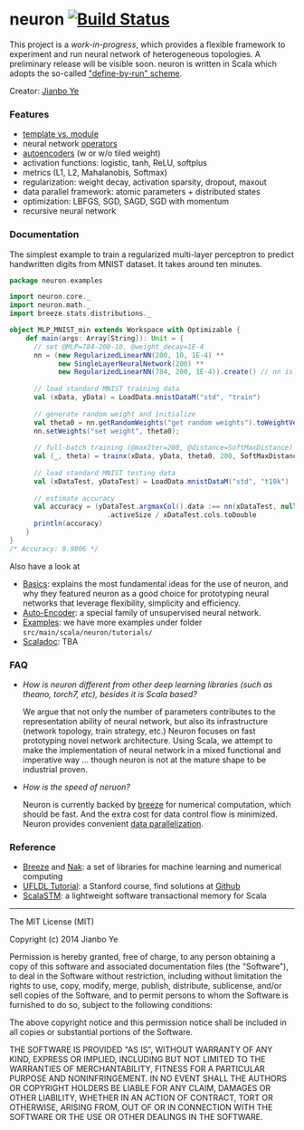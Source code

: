 
neuron [![Build Status](https://travis-ci.org/bobye/neuron.svg?branch=master)](https://travis-ci.org/bobye/neuron)
========

This project is a _work-in-progress_, which provides a flexible framework to experiment and run neural network of heterogeneous topologies. A preliminary release will be visible soon. neuron is written in Scala which adopts the so-called ["define-by-run" scheme](https://github.com/bobye/neuron/wiki/Basics#design-rationale). 

Creator: [Jianbo Ye](http://www.personal.psu.edu/jxy198)

### Features
 - [template vs. module](https://github.com/bobye/neuron/wiki/Basics#template-vs-module)
 - neural network [operators](https://github.com/bobye/neuron/wiki/Basics#operators)
 - [autoencoders](https://github.com/bobye/neuron/wiki/Auto-Encoder) (w or w/o tiled weight)
 - activation functions: logistic, tanh, ReLU, softplus
 - metrics (L1, L2, Mahalanobis, Softmax)
 - regularization: weight decay, activation sparsity, dropout, maxout
 - data parallel framework: atomic parameters + distributed states
 - optimization: LBFGS, SGD, SAGD, SGD with momentum
 - recursive neural network

### Documentation
The simplest example to train a regularized multi-layer perceptron 
to predict handwritten digits from MNIST dataset. It takes around ten minutes.
```scala
package neuron.examples

import neuron.core._
import neuron.math._
import breeze.stats.distributions._

object MLP_MNIST_min extends Workspace with Optimizable {
    def main(args: Array[String]): Unit = {
      // set @MLP=784-200-10, @weight_decay=1E-4
      nn = (new RegularizedLinearNN(200, 10, 1E-4) **
            new SingleLayerNeuralNetwork(200) **
            new RegularizedLinearNN(784, 200, 1E-4)).create() // nn is declared in trait @Optimizable
            
      // load standard MNIST training data
      val (xData, yData) = LoadData.mnistDataM("std", "train")
      
      // generate random weight and initialize
      val theta0 = nn.getRandomWeights("get random weights").toWeightVector()
      nn.setWeights("set weight", theta0);
      
      // full-batch training (@maxIter=200, @distance=SoftMaxDistance)
      val (_, theta) = trainx(xData, yData, theta0, 200, SoftMaxDistance)
      
      // load standard MNIST testing data
      val (xDataTest, yDataTest) = LoadData.mnistDataM("std", "t10k")
      
      // estimate accuracy
      val accuracy = (yDataTest.argmaxCol().data :== nn(xDataTest, null).argmaxCol().data)
                        .activeSize / xDataTest.cols.toDouble
      println(accuracy)
    }
}
/* Accuracy: 0.9806 */
```

Also have a look at
- [Basics](https://github.com/bobye/neuron/wiki/Basics): explains the most fundamental ideas for the use of neuron, and why they featured neuron as a good choice for prototyping neural networks that leverage flexibility, simplicity and efficiency. 
- [Auto-Encoder](https://github.com/bobye/neuron/wiki/Auto-Encoder): a special family of unsupervised neural network.
- [Examples](https://github.com/bobye/neuron/wiki/Examples): we have more examples under folder `src/main/scala/neuron/tutorials/`
- [Scaladoc](https://colourbrain.com/api/neuron): TBA

### FAQ

- _How is neuron different from other deep learning libraries (such as theano, torch7, etc), besides it is Scala based?_

  We argue that not only the number of parameters contributes to the representation ability of neural network, but also its infrastructure (network topology, train strategy, etc.) Neuron focuses on fast prototyping novel network architecture. Using Scala, we attempt to make the implementation of neural network in a mixed functional and imperative way ... though neuron is not at the mature shape to be industrial proven.

- _How is the speed of neruon?_

  Neuron is currently backed by [breeze](https://github.com/dlwh/breeze/) for numerical computation, which should be fast. And the extra cost for data control flow is minimized. Neuron provides convenient [data parallelization](https://github.com/bobye/neuron/wiki/Parallelization).

### Reference
* [Breeze](https://github.com/scalanlp/breeze/) and [Nak](https://github.com/scalanlp/nak): a set of libraries for machine learning and numerical computing
* [UFLDL Tutorial](http://ufldl.stanford.edu/wiki/index.php/UFLDL_Tutorial): a Stanford course, find solutions at [Github](https://github.com/search?q=UFLDL+Tutorial)
* [ScalaSTM](http://nbronson.github.io/scala-stm/):  a lightweight software transactional memory for Scala 

----
The MIT License (MIT)

Copyright (c) 2014 Jianbo Ye

Permission is hereby granted, free of charge, to any person obtaining a copy
of this software and associated documentation files (the "Software"), to deal
in the Software without restriction, including without limitation the rights
to use, copy, modify, merge, publish, distribute, sublicense, and/or sell
copies of the Software, and to permit persons to whom the Software is
furnished to do so, subject to the following conditions:

The above copyright notice and this permission notice shall be included in
all copies or substantial portions of the Software.

THE SOFTWARE IS PROVIDED "AS IS", WITHOUT WARRANTY OF ANY KIND, EXPRESS OR
IMPLIED, INCLUDING BUT NOT LIMITED TO THE WARRANTIES OF MERCHANTABILITY,
FITNESS FOR A PARTICULAR PURPOSE AND NONINFRINGEMENT. IN NO EVENT SHALL THE
AUTHORS OR COPYRIGHT HOLDERS BE LIABLE FOR ANY CLAIM, DAMAGES OR OTHER
LIABILITY, WHETHER IN AN ACTION OF CONTRACT, TORT OR OTHERWISE, ARISING FROM,
OUT OF OR IN CONNECTION WITH THE SOFTWARE OR THE USE OR OTHER DEALINGS IN
THE SOFTWARE.
